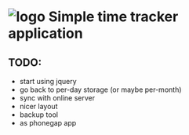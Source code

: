 # ![logo](https://solsort.com/_logo.png) Simple time tracker application

## TODO:

- start using jquery
- go back to per-day storage (or maybe per-month)
- sync with online server
- nicer layout
- backup tool
- as phonegap app
